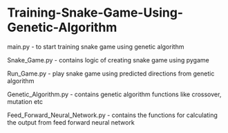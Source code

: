 # Training-Snake-Game-Using-Genetic-Algorithm

main.py -  to start training snake game using genetic algorithm

Snake_Game.py  -  contains logic of creating snake game using pygame

Run_Game.py  -  play snake game using predicted directions from genetic algorithm

Genetic_Algorithm.py  -  contains genetic algorithm functions like crossover, mutation etc

Feed_Forward_Neural_Network.py  -  contains the functions for calculating the output from feed forward neural network

